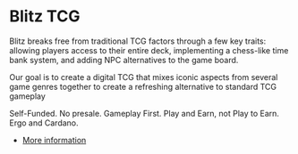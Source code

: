 # Blitz TCG

Blitz breaks free from traditional TCG factors through a few key traits: allowing players access to their entire deck, implementing a chess-like time bank system, and adding NPC alternatives to the game board.

Our goal is to create a digital TCG that mixes iconic aspects from several game genres together to create
a refreshing alternative to standard TCG gameplay

Self-Funded. No presale. Gameplay First. Play and Earn, not Play to Earn. Ergo and Cardano. 

- [More information](http://linktr.ee/blitztcg) 
